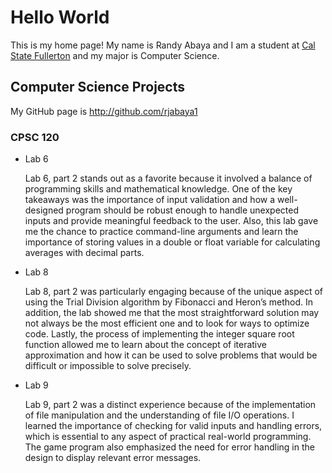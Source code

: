 # Hello World

This is my home page! My name is Randy Abaya and I am a student at [Cal State Fullerton](http://www.fullerton.edu/) and my major is Computer Science.

## Computer Science Projects

My GitHub page is http://github.com/rjabaya1

### CPSC 120

* Lab 6

     Lab 6, part 2 stands out as a favorite because it involved a balance of programming skills and mathematical knowledge. One of the key takeaways was the importance of input validation and how a well-designed program should be robust enough to handle unexpected inputs and provide meaningful feedback to the user. Also, this lab gave me the chance to practice command-line arguments and learn the importance of storing values in a double or float variable for calculating averages with decimal parts.

* Lab 8

     Lab 8, part 2 was particularly engaging because of the unique aspect of using the Trial Division algorithm by Fibonacci and Heron’s method. In addition, the lab showed me that the most straightforward solution may not always be the most efficient one and to look for ways to optimize code. Lastly, the process of implementing the integer square root function allowed me to learn about the concept of iterative approximation and how it can be used to solve problems that would be difficult or impossible to solve precisely.

* Lab 9

     Lab 9, part 2 was a distinct experience because of the implementation of file manipulation and the understanding of file I/O operations. I learned the importance of checking for valid inputs and handling errors, which is essential to any aspect of practical real-world programming. The game program also emphasized the need for error handling in the design to display relevant error messages.